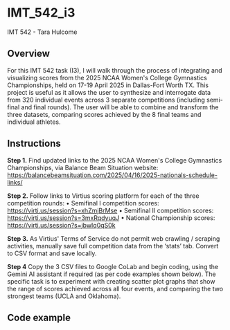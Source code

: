 # IMT_542_i3
IMT 542 - Tara Hulcome

## Overview
For this IMT 542 task (I3), I will walk through the process of integrating and visualizing scores from the 2025 NCAA Women's College Gymnastics Championships, held on 17-19 April 2025 in Dallas-Fort Worth TX. This project is useful as it allows the user to synthesize and interrogate data from 320 individual events across 3 separate competitions (including semi-final and final rounds). The user will be able to combine and transform the three datasets, comparing scores achieved by the 8 final teams and individual athletes.

## Instructions

**Step 1.**
Find updated links to the 2025 NCAA Women's College Gymnastics Championships, via Balance Beam Situation website: https://balancebeamsituation.com/2025/04/16/2025-nationals-schedule-links/

**Step 2.**
Follow links to Virtius scoring platform for each of the three competition rounds:
•	Semifinal I competition scores: https://virti.us/session?s=xhZmjBrMse 
•	Semifinal II competition scores: https://virti.us/session?s=3mxRqdyuqJ 
•	National Championship scores: https://virti.us/session?s=jbwIq0qS0k 

**Step 3.**
As Virtius' Terms of Service do not permit web crawling / scraping activities, manually save full competition data from the ‘stats’ tab. Convert to CSV format and save locally. 

**Step 4**
Copy the 3 CSV files to Google CoLab and begin coding, using the Gemini AI assistant if required (as per code examples shown below). The specific task is to experiment with creating scatter plot graphs that show the range of scores achieved across all four events, and comparing the two strongest teams (UCLA and Oklahoma).


## Code example

